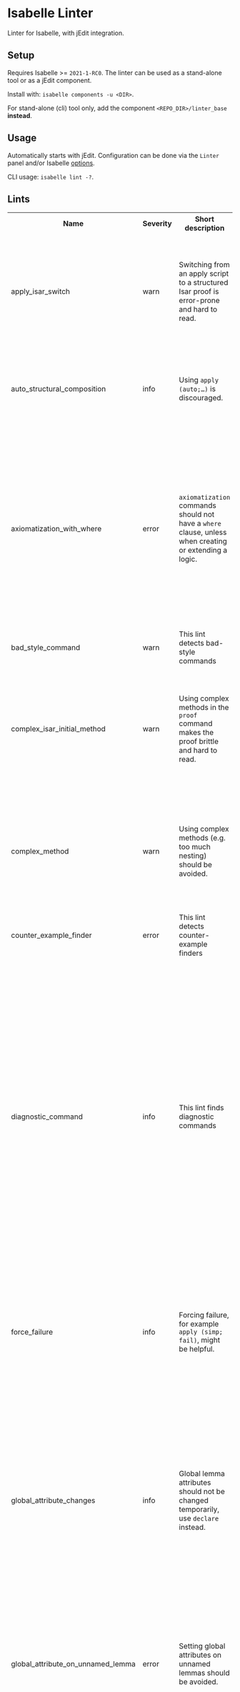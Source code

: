 # Isabelle Linter
Linter for Isabelle, with jEdit integration.

## Setup
Requires Isabelle >= `2021-1-RC0`.
The linter can be used as a stand-alone tool or as a jEdit component.

Install with: `isabelle components -u <DIR>`.

For stand-alone (cli) tool only, add the component `<REPO_DIR>/linter_base` **instead**.

## Usage
Automatically starts with jEdit.
Configuration can be done via the `Linter` panel and/or Isabelle [options](etc/options).

CLI usage: `isabelle lint -?`.

## Lints
<table>
<tr><th>Name</th><th>Severity</th><th>Short description</th><th>Description</th></tr>
<tr><td>apply_isar_switch</td><td>warn</td><td>Switching from an apply script to a structured Isar proof is error-prone and hard to read.</td><td>Switching from an apply script to a structured Isar proof results in an overall proof that is hard to read without relying on Isabelle. The Isar proof is also sensitive to the output of the apply script, and might therefore break easily.<br /><br />

References: http://proofcraft.org/blog/isabelle-style.html</td></tr>
<tr><td>auto_structural_composition</td><td>info</td><td>Using <code>apply (auto;…)</code> is discouraged.</td><td>Using <code>apply (auto;…)</code> results in a behavior that is hard to predict, so it is discouraged.<br /><br />

References: http://proofcraft.org/blog/isabelle-style-part2.html</td></tr>
<tr><td>axiomatization_with_where</td><td>error</td><td><code>axiomatization</code> commands should not have a <code>where</code> clause, unless when creating or extending a logic.</td><td>Unless when creating a new logic or extending an existing one with new axioms,the <code>axiomatization</code> command, when used, should not include a <code>where</code> clause.<br /><br />
The problem with the <code>where</code> clause is that it can introduce inconsistenciesinto the logic, for example:

```isabelle
axiomatization
  P :: "'a ⇒ bool"
where
  all_true: "∀x. P x" and
all_false: "∀x. ¬P x"
```
<br /><br />

References: http://proofcraft.org/blog/isabelle-style.html</td></tr>
<tr><td>bad_style_command</td><td>warn</td><td>This lint detects bad-style commands</td><td>This lint detects bad-style commands:
<code>back</code>, <code>apply_end</code></td></tr>
<tr><td>complex_isar_initial_method</td><td>warn</td><td>Using complex methods in the <code>proof</code> command makes the proof brittle and hard to read.</td><td>Initial <code>proof</code> methods should be kept simple, in order to keep the goals of the proof clear. For example, simplifier calls should be avoided, and not many methods should be combined. This lint finds complex methods in proof commands.<br /><br />

References: http://proofcraft.org/blog/isabelle-style.html</td></tr>
<tr><td>complex_method</td><td>warn</td><td>Using complex methods (e.g. too much nesting) should be avoided.</td><td>Warns users from using overly complex methods, i.e. if one of the following holds:

- has more than one modifier (<code>?, +, or []</code>), for example <code>auto?[4]</code>
- has modifiers that are not at the outmost level, for example <code>auto[3] | blast</code>
- has three or more combinators (<code>|, ;, ,</code>), for example <code>auto ; rule , (force | blast)</code>
</td></tr>
<tr><td>counter_example_finder</td><td>error</td><td>This lint detects counter-example finders</td><td>This lint detects counter-example finders:
<code>nitpick</code>, <code>nunchaku</code>, <code>quickcheck</code></td></tr>
<tr><td>diagnostic_command</td><td>info</td><td>This lint finds diagnostic commands</td><td>This lint finds diagnostic commands:
<code>ML_val</code>, <code>class_deps</code>, <code>code_deps</code>, <code>code_thms</code>, <code>find_consts</code>, <code>find_theorems</code>, <code>find_unused_assms</code>, <code>full_prf</code>, <code>help</code>, <code>locale_deps</code>, <code>prf</code>, <code>print_ML_antiquotations</code>, <code>print_abbrevs</code>, <code>print_antiquotations</code>, <code>print_attributes</code>, <code>print_bnfs</code>, <code>print_bundles</code>, <code>print_case_translations</code>, <code>print_cases</code>, <code>print_claset</code>, <code>print_classes</code>, <code>print_codeproc</code>, <code>print_codesetup</code>, <code>print_coercions</code>, <code>print_commands</code>, <code>print_context</code>, <code>print_definitions</code>, <code>print_defn_rules</code>, <code>print_facts</code>, <code>print_induct_rules</code>, <code>print_inductives</code>, <code>print_interps</code>, <code>print_locale</code>, <code>print_locales</code>, <code>print_methods</code>, <code>print_options</code>, <code>print_orders</code>, <code>print_quot_maps</code>, <code>print_quotconsts</code>, <code>print_quotients</code>, <code>print_quotientsQ3</code>, <code>print_quotmapsQ3</code>, <code>print_record</code>, <code>print_rules</code>, <code>print_simpset</code>, <code>print_state</code>, <code>print_statement</code>, <code>print_syntax</code>, <code>print_term_bindings</code>, <code>print_theorems</code>, <code>print_theory</code>, <code>print_trans_rules</code>, <code>smt_status</code>, <code>thm_deps</code>, <code>thm_oracles</code>, <code>thy_deps</code>, <code>unused_thms</code>, <code>value</code>, <code>values</code>, <code>welcome</code>, <code>term</code>, <code>prop</code>, <code>thm</code>, <code>typ</code></td></tr>
<tr><td>force_failure</td><td>info</td><td>Forcing failure, for example <code>apply (simp; fail)</code>, might be helpful.</td><td>Since some methods do not guarantee to solve all their goals, it might be helpful to consider forcing their failure (e.g. using <code>apply (simp; fail)</code> instead of just <code>apply simp</code>) in order to make debugging proofs easier.<br /><br />

References: http://proofcraft.org/blog/isabelle-style-part2.html</td></tr>
<tr><td>global_attribute_changes</td><td>info</td><td>Global lemma attributes should not be changed temporarily, use <code>declare</code> instead.</td><td>Changing lemma attributes (e.g. <code>simp</code>) to to accomodate to a local proofdiscouraged, as it is error-prone and might result in hard-to debug problems.<br /><br />
Concretely, the lints warns the users of using this pattern:

```isabelle
declare word_neq_0_conv [simp]

  lemma …
  lemma …


declare word_neq_0_conv [simp del]
```
Instead, users should use the context, notes or bundle commands.<br /><br />

References: http://proofcraft.org/blog/isabelle-style-part2.html</td></tr>
<tr><td>global_attribute_on_unnamed_lemma</td><td>error</td><td>Setting global attributes on unnamed lemmas should be avoided.</td><td>Setting a global attribute (like <code>simp</code> or <code>elim</code>) on an unnamed lemma should be avoided, since it can make debugging proofs and removing the effect of that attribute harder.<br /><br />

References: http://proofcraft.org/blog/isabelle-style.html</td></tr>
<tr><td>implicit_rule</td><td>warn</td><td>Explicitly stating the used rule is preferred to using just <code>rule</code>.</td><td>Using <code>apply rule</code> results in Isabelle finding the suitable rule for the given context. However, if the process for finding the rule changes in the future, the proof might break. Instead, users should explicitly state which rule is needed.<br /><br />

References: http://proofcraft.org/blog/isabelle-style.html</td></tr>
<tr><td>lemma_transforming_attribute</td><td>warn</td><td>Setting lemma-transforming attributes on lemmas should be avoided, instead the transformed form should be used.</td><td>This lint warns of using transforming attributes (<code>simplified</code>, <code>rule_format</code><code>, and</code><code>unfolded</code>) on lemmas. Instead, the user should write the transformed form.<br /><br />

References: http://proofcraft.org/blog/isabelle-style-part2.html</td></tr>
<tr><td>low_level_apply_chain</td><td>info</td><td>Long apply-scripts should be avoided.</td><td>Using long apply-scripts with low-level methods can quickly make proofs unreadable and unnecessarily long. This lints flags such scripts that are longer than five commands.</td></tr>
<tr><td>proof_finder</td><td>error</td><td>This lint detects proof-finder commands</td><td>This lint detects proof-finder commands:
<code>sledgehammer</code>, <code>solve_direct</code>, <code>try</code>, <code>try0</code></td></tr>
<tr><td>short_name</td><td>info</td><td>Finds functions or definitions with short names (one character).</td><td>Finds functions or definitions with short names (one character).</td></tr>
<tr><td>unfinished_proof</td><td>error</td><td>This lint detects unfinished proofs, characterized by the following commands</td><td>This lint detects unfinished proofs, characterized by the following commands:
<code>sorry</code>, <code>oops</code>, <code>\&ltproof&gt</code></td></tr>
<tr><td>unrestricted_auto</td><td>error</td><td><code>auto</code> should be used as a terminal proof method or be restricted.</td><td>Using auto in the middle of a proof on all goals (i.e. unrestricted) might produce an unpredictable proof state. It should rather be used as a terminal proof method, or be restricted to a set of goals that it fully solves. <br /><br />

References: http://proofcraft.org/blog/isabelle-style.html</td></tr>
<tr><td>use_by</td><td>info</td><td>Using the <code>by</code> command is more concise than short apply-scripts.</td><td>The <code>by</code> command allows to express method applications using <code>apply</code> more concisely. For example, instead of

```isabelle
lemma …
  apply (induction xs)
  apply auto
done
```

<code>by</code>can be used:

```isabelle
lemma …
  by (induction xs) auto
```
</td></tr>
<tr><td>use_isar</td><td>info</td><td><code>apply</code>-scripts should be avoided.</td><td>This lint triggers on every use of the <code>apply</code> command and suggests to use an Isar proof instead.</td></tr>
</table>
